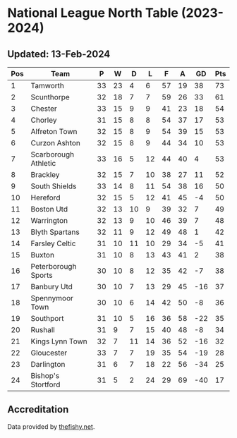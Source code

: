 # National League North Table (2023-2024)
## Updated: 13-Feb-2024

| Pos | Team | P | W | D | L | F | A | GD | Pts |
| --- | --- | --- | --- | --- | --- | --- | --- | --- | --- |
| 1 | Tamworth | 33 | 23 | 4 | 6 | 57 | 19 | 38 | 73 |
| 2 | Scunthorpe | 32 | 18 | 7 | 7 | 59 | 26 | 33 | 61 |
| 3 | Chester | 33 | 15 | 9 | 9 | 41 | 23 | 18 | 54 |
| 4 | Chorley | 31 | 15 | 8 | 8 | 54 | 37 | 17 | 53 |
| 5 | Alfreton Town | 32 | 15 | 8 | 9 | 54 | 39 | 15 | 53 |
| 6 | Curzon Ashton | 32 | 15 | 8 | 9 | 44 | 34 | 10 | 53 |
| 7 | Scarborough Athletic | 33 | 16 | 5 | 12 | 44 | 40 | 4 | 53 |
| 8 | Brackley | 32 | 15 | 7 | 10 | 38 | 27 | 11 | 52 |
| 9 | South Shields | 33 | 14 | 8 | 11 | 54 | 38 | 16 | 50 |
| 10 | Hereford | 32 | 15 | 5 | 12 | 41 | 45 | -4 | 50 |
| 11 | Boston Utd | 32 | 13 | 10 | 9 | 39 | 32 | 7 | 49 |
| 12 | Warrington | 32 | 13 | 9 | 10 | 46 | 39 | 7 | 48 |
| 13 | Blyth Spartans | 32 | 11 | 9 | 12 | 49 | 48 | 1 | 42 |
| 14 | Farsley Celtic | 31 | 10 | 11 | 10 | 29 | 34 | -5 | 41 |
| 15 | Buxton | 31 | 10 | 8 | 13 | 43 | 41 | 2 | 38 |
| 16 | Peterborough Sports | 30 | 10 | 8 | 12 | 35 | 42 | -7 | 38 |
| 17 | Banbury Utd | 30 | 10 | 7 | 13 | 29 | 45 | -16 | 37 |
| 18 | Spennymoor Town | 30 | 10 | 6 | 14 | 42 | 50 | -8 | 36 |
| 19 | Southport | 31 | 10 | 5 | 16 | 36 | 58 | -22 | 35 |
| 20 | Rushall | 31 | 9 | 7 | 15 | 40 | 48 | -8 | 34 |
| 21 | Kings Lynn Town | 32 | 7 | 11 | 14 | 36 | 52 | -16 | 32 |
| 22 | Gloucester | 33 | 7 | 7 | 19 | 35 | 54 | -19 | 28 |
| 23 | Darlington | 31 | 6 | 7 | 18 | 22 | 56 | -34 | 25 |
| 24 | Bishop's Stortford | 31 | 5 | 2 | 24 | 29 | 69 | -40 | 17 |

## Accreditation 

Data provided by [thefishy.net](https://www.thefishy.net/).